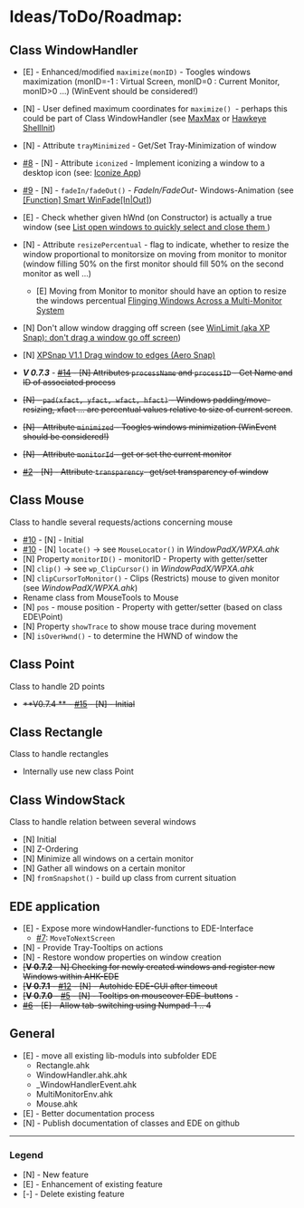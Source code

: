 # Ideas/ToDo/Roadmap: #

## Class WindowHandler ##
 
- [E] - Enhanced/modified `maximize(monID)` - Toogles windows maximization (monID=-1 : Virtual Screen, monID=0 : Current Monitor, monID>0 ...) (WinEvent should be considered!)
- [N] - User defined maximum coordinates for `maximize() `- perhaps this could be part of Class WindowHandler (see [MaxMax](http://www.kmtools.win-os.pl/omaxmax.php?lang=ang) or [Hawkeye ShellInit](http://www.majorgeeks.com/files/details/hawkeye_shellinit.html))
- [N] - Attribute `trayMinimized` - Get/Set Tray-Minimization of window
- [#8](https://github.com/hoppfrosch/AHK_EDE/issues/8) - [N] - Attribute `iconized` - Implement iconizing a window to a desktop icon (see: [Iconize App](http://www.autohotkey.com/board/topic/86748-iconize-app/))
- [#9](https://github.com/hoppfrosch/AHK_EDE/issues/9) - [N] - `fadeIn/fadeOut()` - 
 *FadeIn/FadeOut*- Windows-Animation (see [[Function] Smart WinFade[In|Out]](http://ahkscript.org/boards/viewtopic.php?f=6&t=512))
- [E] - Check whether given hWnd (on Constructor) is actually a true window (see [List open windows to quickly select and close them ](http://www.autohotkey.com/board/topic/91918-list-open-windows-to-quickly-select-and-close-them/))
- [N] - Attribute `resizePercentual` - flag to indicate, whether to resize the window proportional to monitorsize on moving from monitor to monitor (window filling 50% on the first monitor should fill 50% on the second monitor as well ...)
  - [E] Moving from Monitor to monitor should have an option to resize the windows percentual [Flinging Windows Across a Multi-Monitor System](http://www.autohotkey.com/board/topic/51956-flinging-windows-across-a-multi-monitor-system/)
- [N] Don't allow window dragging off screen (see  [WinLimit (aka XP Snap): don't drag a window go off screen](http://www.autohotkey.com/board/topic/92169-winlimit-aka-xp-snap-dont-drag-a-window-go-off-screen/))
- [N] [XPSnap V1.1 Drag window to edges (Aero Snap)](http://www.autohotkey.com/board/topic/61033-xpsnap-v11-drag-window-to-edges-aero-snap/)
- ***V 0.7.3*** - <strike>[#14](https://github.com/hoppfrosch/AHK_EDE/issues/13) - [N] Attributes `processName` and  `processID` - Get Name and ID of associated process</strike>
- <strike>[N] - `pad(xfact, yfact, wfact, hfact)` - Windows padding/move-resizing, xfact ... are percentual values relative to size of current screen</strike>.
- <strike>[N] - Attribute `minimized` - Toogles windows minimization (WinEvent should be considered!)</strike>
- <strike>[N] - Attribute `monitorId` - get or set the current monitor</strike>
 
- <strike>[#2](https://github.com/hoppfrosch/AHK_EDE/issues/2) - [N] - Attribute `transparency`- get/set transparency of window</strike>



## Class Mouse ##
Class to handle several requests/actions concerning mouse

- [#10](https://github.com/hoppfrosch/AHK_EDE/issues/10) - [N] - Initial
- [#10](https://github.com/hoppfrosch/AHK_EDE/issues/10) - [N] `locate()` -> see `MouseLocator()` in *WindowPadX/WPXA.ahk*
- [N] Property `monitorID()` - monitorID - Property with getter/setter
- [N] `clip()` -> see `wp_ClipCursor()` in *WindowPadX/WPXA.ahk*
- [N] `clipCursorToMonitor()` - Clips (Restricts) mouse to given monitor (see *WindowPadX/WPXA.ahk*)
- Rename class from MouseTools to Mouse
- [N] `pos` - mouse position - Property with getter/setter (based on class EDE\Point)
- [N] Property `showTrace` to show mouse trace during movement
- [N] `isOverHwnd()` - to determine the HWND of window the 

## Class Point ##
Class to handle 2D points

- <strike>**V0.7.4 ** - [#15](https://github.com/hoppfrosch/AHK_EDE/issues/15) - [N] - Initial</strike>


## Class Rectangle ##
Class to handle rectangles

- Internally use new class Point

## Class WindowStack ##
Class to handle relation between several windows

- [N] Initial
- [N] Z-Ordering
- [N] Minimize all windows on a certain monitor
- [N] Gather all windows on a certain monitor
- [N] `fromSnapshot()` - build up class from current situation
	
## EDE application ##
- [E] - Expose more windowHandler-functions to EDE-Interface 
  - [#7](https://github.com/hoppfrosch/AHK_EDE/issues/7): `MoveToNextScreen`
- [N] - Provide Tray-Tooltips on actions
- [N] - Restore wondow properties on window creation
- <strike>[**V 0.7.2** - N] Checking for newly created windows and register new Windows within AHK-EDE</strike>
- <strike>[**V 0.7.1** - [#12](https://github.com/hoppfrosch/AHK_EDE/issues/12) - [N] - Autohide EDE-GUI after timeout</strike> 
- <strike>[**V 0.7.0** - [#5](https://github.com/hoppfrosch/AHK_EDE/issues/5) - [N] - Tooltips on mouseover EDE-buttons</strike> - 
- <strike>[#6](https://github.com/hoppfrosch/AHK_EDE/issues/6) - [E] - Allow tab-switching using Numpad-1 .. 4</strike>

## General ##

- [E] - move all existing lib-moduls into subfolder EDE
   - Rectangle.ahk
   - WindowHandler.ahk.ahk
   - _WindowHandlerEvent.ahk
   - MultiMonitorEnv.ahk
   - Mouse.ahk
- [E] - Better documentation process
- [N] - Publish documentation of classes and EDE on github

----
### Legend ###
- [N] - New feature
- [E] - Enhancement of existing feature
- [-] - Delete existing feature